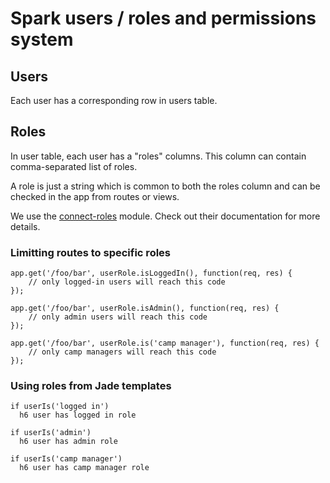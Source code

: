 # Spark users / roles and permissions system

## Users

Each user has a corresponding row in users table.

## Roles

In user table, each user has a "roles" columns. This column can contain comma-separated list of roles.

A role is just a string which is common to both the roles column and can be checked in the app from routes or views.

We use the [connect-roles](https://github.com/ForbesLindesay/connect-roles) module.
Check out their documentation for more details.

### Limitting routes to specific roles

```
app.get('/foo/bar', userRole.isLoggedIn(), function(req, res) {
    // only logged-in users will reach this code
});

app.get('/foo/bar', userRole.isAdmin(), function(req, res) {
    // only admin users will reach this code
});

app.get('/foo/bar', userRole.is('camp manager'), function(req, res) {
    // only camp managers will reach this code
});
```

### Using roles from Jade templates

```
if userIs('logged in')
  h6 user has logged in role

if userIs('admin')
  h6 user has admin role

if userIs('camp manager')
  h6 user has camp manager role
```
